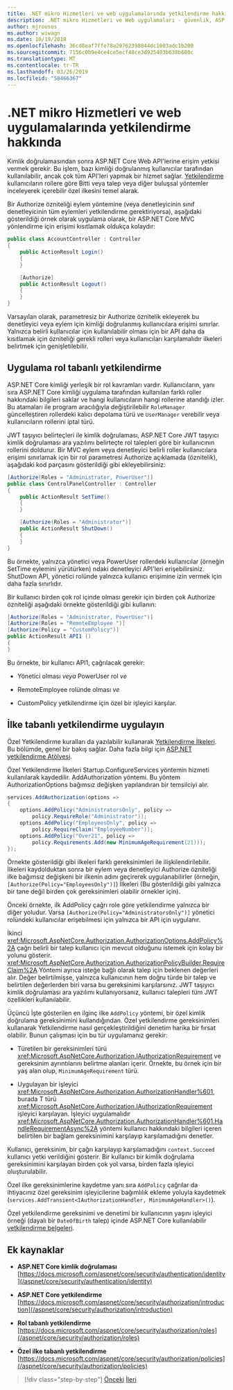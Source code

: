 ```yaml
---
title: .NET mikro Hizmetleri ve web uygulamalarında yetkilendirme hakkında
description: .NET mikro Hizmetleri ve Web uygulamaları - güvenlik, ASP.NET Core uygulamaları - rol tabanlı ve ilke tabanlı ana yetkilendirme seçeneklerine genel bakış edinin.
author: mjrousos
ms.author: wiwagn
ms.date: 10/19/2018
ms.openlocfilehash: 36cd8eaf7ffe78a29762398044dc1803adc1b200
ms.sourcegitcommit: 7156c0b9e4ce4ce5ecf48ce3d925403b638b680c
ms.translationtype: MT
ms.contentlocale: tr-TR
ms.lasthandoff: 03/26/2019
ms.locfileid: "58466367"
---
```

# <a name="about-authorization-in-net-microservices-and-web-applications"></a>.NET mikro Hizmetleri ve web uygulamalarında yetkilendirme hakkında

Kimlik doğrulamasından sonra ASP.NET Core Web API'lerine erişim yetkisi vermek gerekir. Bu işlem, bazı kimliği doğrulanmış kullanıcılar tarafından kullanılabilir, ancak çok tüm API'leri yapmak bir hizmet sağlar. [Yetkilendirme](/aspnet/core/security/authorization/introduction) kullanıcıların rollere göre Bitti veya talep veya diğer buluşsal yöntemler inceleyerek içerebilir özel ilkesini temel alarak.

Bir Authorize özniteliği eylem yöntemine (veya denetleyicinin sınıf denetleyicinin tüm eylemleri yetkilendirme gerektiriyorsa), aşağıdaki gösterildiği örnek olarak uygulama olarak, bir ASP.NET Core MVC yönlendirme için erişimi kısıtlamak oldukça kolaydır:

```csharp
public class AccountController : Controller
{
    public ActionResult Login()
    {
    }

    [Authorize]
    public ActionResult Logout()
    {
    }
}
```

Varsayılan olarak, parametresiz bir Authorize öznitelik ekleyerek bu denetleyici veya eylem için kimliği doğrulanmış kullanıcılara erişimi sınırlar. Yalnızca belirli kullanıcılar için kullanılabilir olması için bir API daha da kısıtlamak için özniteliği gerekli rolleri veya kullanıcıları karşılamalıdır ilkeleri belirtmek için genişletilebilir.

## <a name="implement-role-based-authorization"></a>Uygulama rol tabanlı yetkilendirme

ASP.NET Core kimliği yerleşik bir rol kavramları vardır. Kullanıcıların, yanı sıra ASP.NET Core kimliği uygulama tarafından kullanılan farklı roller hakkındaki bilgileri saklar ve hangi kullanıcıların hangi rollerine atandığı izler. Bu atamaları ile program aracılığıyla değiştirilebilir `RoleManager` güncelleştiren rollerdeki kalıcı depolama türü ve `UserManager` verebilir veya kullanıcıların rollerini iptal türü.

JWT taşıyıcı belirteçleri ile kimlik doğrulaması, ASP.NET Core JWT taşıyıcı kimlik doğrulaması ara yazılımı belirteçte rol talepleri göre bir kullanıcının rollerini doldurur. Bir MVC eylem veya denetleyici belirli roller kullanıcılara erişimi sınırlamak için bir rol parametresi Authorize açıklamada (öznitelik), aşağıdaki kod parçasını gösterildiği gibi ekleyebilirsiniz:

```csharp
[Authorize(Roles = "Administrator, PowerUser")]
public class ControlPanelController : Controller
{
    public ActionResult SetTime()
    {
    }

    [Authorize(Roles = "Administrator")]
    public ActionResult ShutDown()
    {
    }
}
```

Bu örnekte, yalnızca yönetici veya PowerUser rollerdeki kullanıcılar (örneğin SetTime eylemini yürütürken) ndaki denetleyici API'leri erişebilirsiniz. ShutDown API, yönetici rolünde yalnızca kullanıcı erişimine izin vermek için daha fazla sınırlıdır.

Bir kullanıcı birden çok rol içinde olması gerekir için birden çok Authorize özniteliği aşağıdaki örnekte gösterildiği gibi kullanın:

```csharp
[Authorize(Roles = "Administrator, PowerUser")]
[Authorize(Roles = "RemoteEmployee ")]
[Authorize(Policy = "CustomPolicy")]
public ActionResult API1 ()
{
}
```

Bu örnekte, bir kullanıcı API1, çağrılacak gerekir:

- Yönetici olması *veya* PowerUser rol *ve*

- RemoteEmployee rolünde olması *ve*

- CustomPolicy yetkilendirme için özel bir işleyici karşılar.

## <a name="implement-policy-based-authorization"></a>İlke tabanlı yetkilendirme uygulayın

Özel Yetkilendirme kuralları da yazılabilir kullanarak [Yetkilendirme İlkeleri](https://docs.asp.net/en/latest/security/authorization/policies.html). Bu bölümde, genel bir bakış sağlar. Daha fazla bilgi için [ASP.NET yetkilendirme Atölyesi](https://github.com/blowdart/AspNetAuthorizationWorkshop).

Özel Yetkilendirme İlkeleri Startup.ConfigureServices yöntemin hizmeti kullanılarak kaydedilir. AddAuthorization yöntemi. Bu yöntem AuthorizationOptions bağımsız değişken yapılandıran bir temsilciyi alır.

```csharp
services.AddAuthorization(options =>
{
    options.AddPolicy("AdministratorsOnly", policy =>
        policy.RequireRole("Administrator"));
    options.AddPolicy("EmployeesOnly", policy =>
        policy.RequireClaim("EmployeeNumber"));
    options.AddPolicy("Over21", policy =>
        policy.Requirements.Add(new MinimumAgeRequirement(21)));
});
```

Örnekte gösterildiği gibi ilkeleri farklı gereksinimleri ile ilişkilendirilebilir. İlkeleri kaydolduktan sonra bir eylem veya denetleyici Authorize özniteliği ilke bağımsız değişkeni bir ilkenin adını geçirerek uygulanabilirler (örneğin, `[Authorize(Policy="EmployeesOnly")]`) İlkeleri (Bu gösterildiği gibi yalnızca bir tane değil birden çok gereksinimleri olabilir örnekler için).

Önceki örnekte, ilk AddPolicy çağrı role göre yetkilendirme yalnızca bir diğer yoludur. Varsa `[Authorize(Policy="AdministratorsOnly")]` yönetici rolündeki kullanıcılar erişebilmesi için yalnızca bir API için uygulanır.

İkinci <xref:Microsoft.AspNetCore.Authorization.AuthorizationOptions.AddPolicy%2A> çağrı belirli bir talep kullanıcı için mevcut olduğunu istemek için kolay bir yolunu gösterir. <xref:Microsoft.AspNetCore.Authorization.AuthorizationPolicyBuilder.RequireClaim%2A> Yöntemi ayrıca isteğe bağlı olarak talep için beklenen değerleri alır. Değer belirtilmişse, yalnızca kullanıcının hem doğru türde bir talep ve belirtilen değerlerden biri varsa bu gereksinimi karşılarsınız. JWT taşıyıcı kimlik doğrulaması ara yazılımı kullanıyorsanız, kullanıcı talepleri tüm JWT özellikleri kullanılabilir.

Üçüncü İşte gösterilen en ilginç ilke `AddPolicy` yöntemi, bir özel kimlik doğrulama gereksinimini kullandığından. Özel yetkilendirme gereksinimleri kullanarak Yetkilendirme nasıl gerçekleştirildiğini denetim harika bir fırsat olabilir. Bunun çalışması için bu tür uygulamanız gerekir:

- Türetilen bir gereksinimleri türü <xref:Microsoft.AspNetCore.Authorization.IAuthorizationRequirement> ve gereksinim ayrıntılarını belirtme alanları içerir. Örnekte, bu örnek için bir yaş alan olup, `MinimumAgeRequirement` türü.

- Uygulayan bir işleyici <xref:Microsoft.AspNetCore.Authorization.AuthorizationHandler%601>, burada T türü <xref:Microsoft.AspNetCore.Authorization.IAuthorizationRequirement> işleyici karşılayan. İşleyici uygulamalıdır <xref:Microsoft.AspNetCore.Authorization.AuthorizationHandler%601.HandleRequirementAsync%2A> yöntemi kullanıcı hakkındaki bilgileri içeren belirtilen bir bağlam gereksinimini karşılayıp karşılamadığını denetler.

Kullanıcı, gereksinim, bir çağrı karşılayıp karşılamadığını `context.Succeed` kullanıcı yetki verildiğini gösterir. Bir kullanıcı bir kimlik doğrulama gereksinimini karşılayan birden çok yol varsa, birden fazla işleyici oluşturulabilir.

Özel ilke gereksinimlerine kaydetme yanı sıra `AddPolicy` çağrılar da ihtiyacınız özel gereksinim işleyicilerine bağımlılık ekleme yoluyla kaydetmek (`services.AddTransient<IAuthorizationHandler, MinimumAgeHandler>()`).

Özel yetkilendirme gereksinimi ve denetimi bir kullanıcının yaşını işleyici örneği (dayalı bir `DateOfBirth` talep) içinde ASP.NET Core kullanılabilir [yetkilendirme belgeleri](https://docs.asp.net/en/latest/security/authorization/policies.html).

## <a name="additional-resources"></a>Ek kaynaklar

- **ASP.NET Core kimlik doğrulaması** \
  [https://docs.microsoft.com/aspnet/core/security/authentication/identity](/aspnet/core/security/authentication/identity)

- **ASP.NET Core yetkilendirme** \
  [https://docs.microsoft.com/aspnet/core/security/authorization/introduction](/aspnet/core/security/authorization/introduction)

- **Rol tabanlı yetkilendirme** \
  [https://docs.microsoft.com/aspnet/core/security/authorization/roles](/aspnet/core/security/authorization/roles)

- **Özel ilke tabanlı yetkilendirme** \
  [https://docs.microsoft.com/aspnet/core/security/authorization/policies](/aspnet/core/security/authorization/policies)

>[!div class="step-by-step"]
>[Önceki](index.md)
>[İleri](developer-app-secrets-storage.md)
